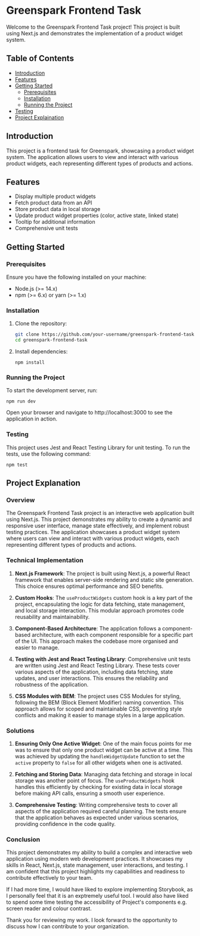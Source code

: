# Greenspark Frontend Task

Welcome to the Greenspark Frontend Task project! This project is built using Next.js and demonstrates the implementation of a product widget system.

## Table of Contents

- [Introduction](#introduction)
- [Features](#features)
- [Getting Started](#getting-started)
  - [Prerequisites](#prerequisites)
  - [Installation](#installation)
  - [Running the Project](#running-the-project)
- [Testing](#testing)
- [Project Explaination](#project-explaination)

## Introduction

This project is a frontend task for Greenspark, showcasing a product widget system. The application allows users to view and interact with various product widgets, each representing different types of products and actions.

## Features

- Display multiple product widgets
- Fetch product data from an API
- Store product data in local storage
- Update product widget properties (color, active state, linked state)
- Tooltip for additional information
- Comprehensive unit tests

## Getting Started

### Prerequisites

Ensure you have the following installed on your machine:

- Node.js (>= 14.x)
- npm (>= 6.x) or yarn (>= 1.x)

### Installation

1. Clone the repository:

   ```bash
   git clone https://github.com/your-username/greenspark-frontend-task.git
   cd greenspark-frontend-task
   ```

2. Install dependencies:
   ```
   npm install
   ```

### Running the Project

To start the development server, run:

    npm run dev

Open your browser and navigate to http://localhost:3000 to see the application in action.

### Testing

This project uses Jest and React Testing Library for unit testing. To run the tests, use the following command:

    npm test

## Project Explanation

### Overview

The Greenspark Frontend Task project is an interactive web application built using Next.js. This project demonstrates my ability to create a dynamic and responsive user interface, manage state effectively, and implement robust testing practices. The application showcases a product widget system where users can view and interact with various product widgets, each representing different types of products and actions.

### Technical Implementation

1. **Next.js Framework**: The project is built using Next.js, a powerful React framework that enables server-side rendering and static site generation. This choice ensures optimal performance and SEO benefits.

2. **Custom Hooks**: The `useProductWidgets` custom hook is a key part of the project, encapsulating the logic for data fetching, state management, and local storage interaction. This modular approach promotes code reusability and maintainability.

3. **Component-Based Architecture**: The application follows a component-based architecture, with each component responsible for a specific part of the UI. This approach makes the codebase more organised and easier to manage.

4. **Testing with Jest and React Testing Library**: Comprehensive unit tests are written using Jest and React Testing Library. These tests cover various aspects of the application, including data fetching, state updates, and user interactions. This ensures the reliability and robustness of the application.

5. **CSS Modules with BEM**: The project uses CSS Modules for styling, following the BEM (Block Element Modifier) naming convention. This approach allows for scoped and maintainable CSS, preventing style conflicts and making it easier to manage styles in a large application.

### Solutions

1. **Ensuring Only One Active Widget**: One of the main focus points for me was to ensure that only one product widget can be active at a time. This was achieved by updating the `handleWidgetUpdate` function to set the `active` property to `false` for all other widgets when one is activated.

2. **Fetching and Storing Data**: Managing data fetching and storage in local storage was another point of focus. The `useProductWidgets` hook handles this efficiently by checking for existing data in local storage before making API calls, ensuring a smooth user experience.

3. **Comprehensive Testing**: Writing comprehensive tests to cover all aspects of the application required careful planning. The tests ensure that the application behaves as expected under various scenarios, providing confidence in the code quality.

### Conclusion

This project demonstrates my ability to build a complex and interactive web application using modern web development practices. It showcases my skills in React, Next.js, state management, user interactions, and testing. I am confident that this project highlights my capabilities and readiness to contribute effectively to your team.

If I had more time, I would have liked to explore implementing Storybook, as I personally feel that it is an exptremely useful tool. I would also have liked to spend some time testing the accessibility of Project's components e.g. screen reader and colour contrast.

Thank you for reviewing my work. I look forward to the opportunity to discuss how I can contribute to your organization.
